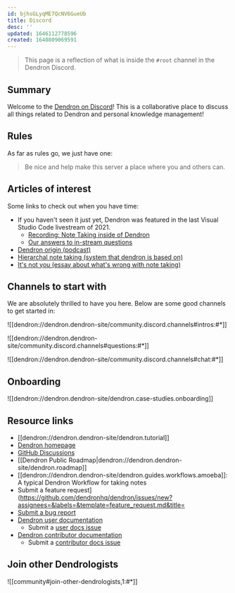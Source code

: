 ```yaml
---
id: bjhsGLyqME7QcNV6GueUb
title: Discord
desc: ''
updated: 1646112778596
created: 1640809069591
---
```


> This page is a reflection of what is inside the `#root` channel in the Dendron Discord.

## Summary

Welcome to the [Dendron on Discord](https://link.dendron.so/discord)! This is a collaborative place to discuss all things related to Dendron and personal knowledge management!

## Rules

As far as rules go, we just have one:

> Be nice and help make this server a place where you and others can.

## Articles of interest

Some links to check out when you have time:

- If you haven't seen it just yet, Dendron was featured in the last Visual Studio Code livestream of 2021.
  - [Recording: Note Taking inside of Dendron](https://link.dendron.so/6eZ3)
  - [Our answers to in-stream questions](https://link.dendron.so/6pOR)
- [Dendron origin (podcast)](https://link.dendron.so/6qAO)
- [Hierarchal note taking (system that dendron is based on)](https://blog.dendron.so/notes/3dd58f62-fee5-4f93-b9f1-b0f0f59a9b64/)
- [It's not you (essay about what's wrong with note taking)](https://www.kevinslin.com/notes/e1455752-b052-4212-ac6e-cc054659f2bb/)

## Channels to start with

We are absolutely thrilled to have you here. Below are some good channels to get started in:

![[dendron://dendron.dendron-site/community.discord.channels#intros:#*]]

![[dendron://dendron.dendron-site/community.discord.channels#questions:#*]]

![[dendron://dendron.dendron-site/community.discord.channels#chat:#*]]

## Onboarding

![[dendron://dendron.dendron-site/dendron.case-studies.onboarding]]

## Resource links

- [[dendron://dendron.dendron-site/dendron.tutorial]]
- [Dendron homepage](https://dendron.so/)
- [GitHub Discussions](https://github.com/dendronhq/dendron/discussions)
- [[Dendron Public Roadmap|dendron://dendron.dendron-site/dendron.roadmap]]
- [[dendron://dendron.dendron-site/dendron.guides.workflows.amoeba]]: A typical Dendron Workflow for taking notes
- Submit a feature request](https://github.com/dendronhq/dendron/issues/new?assignees=&labels=&template=feature_request.md&title=
- [Submit a bug report](https://github.com/dendronhq/dendron/issues/new?assignees=&labels=&template=bug_report.md&title=)
- [Dendron user documentation](https://wiki.dendron.so/)
  - Submit a [user docs issue](https://github.com/dendronhq/dendron-site/issues/new)
- [Dendron contributor documentation](https://docs.dendron.so/)
  - Submit a [contributor docs issue](https://github.com/dendronhq/dendron-docs/issues/new)

## Join other Dendrologists

![[community#join-other-dendrologists,1:#*]]

##
